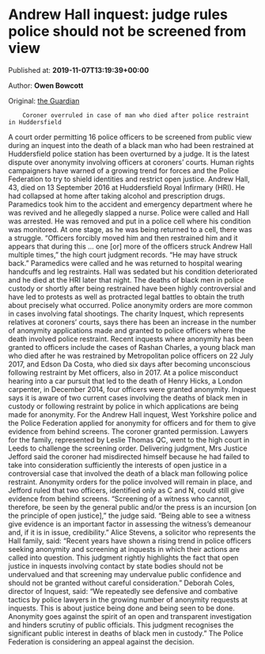
# Andrew Hall inquest: judge rules police should not be screened from view

Published at: **2019-11-07T13:19:39+00:00**

Author: **Owen Bowcott**

Original: [the Guardian](https://www.theguardian.com/uk-news/2019/nov/07/andrew-hall-inquest-judge-rules-police-should-not-be-screened-from-view)


        Coroner overruled in case of man who died after police restraint in Huddersfield
      
A court order permitting 16 police officers to be screened from public view during an inquest into the death of a black man who had been restrained at Huddersfield police station has been overturned by a judge.
It is the latest dispute over anonymity involving officers at coroners’ courts. Human rights campaigners have warned of a growing trend for forces and the Police Federation to try to shield identities and restrict open justice.
Andrew Hall, 43, died on 13 September 2016 at Huddersfield Royal Infirmary (HRI). He had collapsed at home after taking alcohol and prescription drugs. Paramedics took him to the accident and emergency department where he was revived and he allegedly slapped a nurse.
Police were called and Hall was arrested. He was removed and put in a police cell where his condition was monitored. At one stage, as he was being returned to a cell, there was a struggle.
“Officers forcibly moved him and then restrained him and it appears that during this ... one [or] more of the officers struck Andrew Hall multiple times,” the high court judgment records. “He may have struck back.”
Paramedics were called and he was returned to hospital wearing handcuffs and leg restraints. Hall was sedated but his condition deteriorated and he died at the HRI later that night.
The deaths of black men in police custody or shortly after being restrained have been highly controversial and have led to protests as well as protracted legal battles to obtain the truth about precisely what occurred.
Police anonymity orders are more common in cases involving fatal shootings. The charity Inquest, which represents relatives at coroners’ courts, says there has been an increase in the number of anonymity applications made and granted to police officers where the death involved police restraint.
Recent inquests where anonymity has been granted to officers include the cases of Rashan Charles, a young black man who died after he was restrained by Metropolitan police officers on 22 July 2017, and Edson Da Costa, who died six days after becoming unconscious following restraint by Met officers, also in 2017.
At a police misconduct hearing into a car pursuit that led to the death of Henry Hicks, a London carpenter, in December 2014, four officers were granted anonymity.
Inquest says it is aware of two current cases involving the deaths of black men in custody or following restraint by police in which applications are being made for anonymity.
For the Andrew Hall inquest, West Yorkshire police and the Police Federation applied for anonymity for officers and for them to give evidence from behind screens. The coroner granted permission.
Lawyers for the family, represented by Leslie Thomas QC, went to the high court in Leeds to challenge the screening order.
Delivering judgment, Mrs Justice Jefford said the coroner had misdirected himself because he had failed to take into consideration sufficiently the interests of open justice in a controversial case that involved the death of a black man following police restraint.
Anonymity orders for the police involved will remain in place, and Jefford ruled that two officers, identified only as C and N, could still give evidence from behind screens.
“Screening of a witness who cannot, therefore, be seen by the general public and/or the press is an incursion [on the principle of open justice],” the judge said. “Being able to see a witness give evidence is an important factor in assessing the witness’s demeanour and, if it is in issue, credibility.”
Alice Stevens, a solicitor who represents the Hall family, said: “Recent years have shown a rising trend in police officers seeking anonymity and screening at inquests in which their actions are called into question. This judgment rightly highlights the fact that open justice in inquests involving contact by state bodies should not be undervalued and that screening may undervalue public confidence and should not be granted without careful consideration.”
Deborah Coles, director of Inquest, said: “We repeatedly see defensive and combative tactics by police lawyers in the growing number of anonymity requests at inquests. This is about justice being done and being seen to be done. Anonymity goes against the spirit of an open and transparent investigation and hinders scrutiny of public officials. This judgment recognises the significant public interest in deaths of black men in custody.”
The Police Federation is considering an appeal against the decision.
